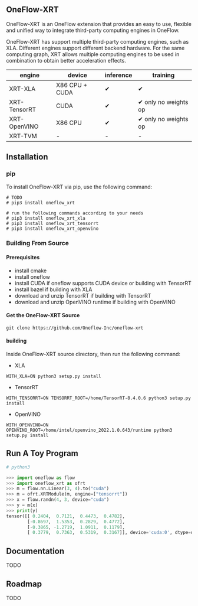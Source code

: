 ## OneFlow-XRT

OneFlow-XRT is an OneFlow extension that provides an easy to use, flexible and unified way to integrate third-party computing engines in OneFlow.

OneFlow-XRT has support multiple third-party computing engines, such as XLA. Different engines support different backend hardware. For the same computing graph, XRT allows multiple computing engines to be used in combination to obtain better acceleration effects.

| engine       | device         | inference | training                    |
| ------------ | -------------- | --------- | --------------------------- |
| XRT-XLA      | X86 CPU + CUDA | &#10004;  | &#10004;                    |
| XRT-TensorRT | CUDA           | &#10004;  | &#10004; only no weights op |
| XRT-OpenVINO | X86 CPU        | &#10004;  | &#10004; only no weights op |
| XRT-TVM      | -              | -         | -                           |



## Installation

### pip

To install OneFlow-XRT via pip, use the following command:

```shell
# TODO
# pip3 install oneflow_xrt

# run the following commands according to your needs
# pip3 install oneflow_xrt_xla
# pip3 install oneflow_xrt_tensorrt
# pip3 install oneflow_xrt_openvino
```

### Building From Source

#### Prerequisites

- install cmake
- install oneflow
- install CUDA if oneflow supports CUDA device or building with TensorRT
- install bazel if building with XLA
- download and unzip TensorRT if building with TensorRT
- download and unzip OpenVINO runtime if building with OpenVINO

#### Get the OneFlow-XRT Source

```shell
git clone https://github.com/Oneflow-Inc/oneflow-xrt
```

#### building

Inside OneFlow-XRT source directory, then run the following command:

- XLA

```shell
WITH_XLA=ON python3 setup.py install
```

- TensorRT

```shell
WITH_TENSORRT=ON TENSORRT_ROOT=/home/TensorRT-8.4.0.6 python3 setup.py install
```

- OpenVINO

```shell
WITH_OPENVINO=ON OPENVINO_ROOT=/home/intel/openvino_2022.1.0.643/runtime python3 setup.py install
```

## Run A Toy Program

```python
# python3

>>> import oneflow as flow
>>> import oneflow_xrt as ofrt
>>> m = flow.nn.Linear(3, 4).to("cuda")
>>> m = ofrt.XRTModule(m, engine=["tensorrt"])
>>> x = flow.randn(4, 3, device="cuda")
>>> y = m(x)
>>> print(y)
tensor([[ 0.2404,  0.7121,  0.4473,  0.4782],
        [-0.8697,  1.5353,  0.2829,  0.4772],
        [-0.3865, -1.2719,  1.0911,  0.1179],
        [ 0.3779,  0.7363,  0.5319,  0.3167]], device='cuda:0', dtype=oneflow.float32)
```



## Documentation

TODO


## Roadmap

TODO
